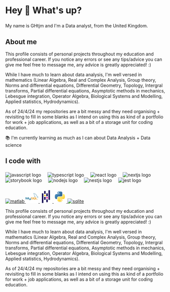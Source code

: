 <h1 align="left">Hey 👋 What's up?</h1>

###

<p align="left">My name is GHtjm and I'm a Data analyst, from the United Kingdom.</p>

###

<h2 align="left">About me</h2>


This profile consists of personal projects throughout my education and professional career. If you notice any errors or see any tips/advice you can give me feel free to message me, any advice is greatly appreciated! :)


While I have much to learn about data analysis, I'm well versed in mathematics (Linear Algebra, Real and Complex Analysis, Group theory, Norms and differential equations, Differential Geometry, Topology, Intergral transforms, Partial differential equations, 
Asymptotic methods in mechanics, Lebesgue integration, Operator Algebra, Biological Systems and Modelling, Applied statistics, Hydrodynamics).


As of 24/4/24 my repositories are a bit messy and they need organising + revisiting to fill in some blanks as I intend on using this as kind of a portfolio for work + job applications, as well as a bit of a storage unit for coding education.

<p align="left">📚 I'm currently learning as much as I can about Data Analysis + Data science<br> </p>

###

<h2 align="left">I code with</h2>

###

<div align="left">
  <img src="https://cdn.jsdelivr.net/gh/devicons/devicon/icons/javascript/javascript-original.svg" height="40" alt="javascript logo"  />
  <img width="12" />
  <img src="https://cdn.jsdelivr.net/gh/devicons/devicon/icons/typescript/typescript-original.svg" height="40" alt="typescript logo"  />
  <img width="12" />
  <img src="https://cdn.jsdelivr.net/gh/devicons/devicon/icons/react/react-original.svg" height="40" alt="react logo"  />
  <img width="12" />
  <img src="https://cdn.jsdelivr.net/gh/devicons/devicon/icons/nextjs/nextjs-original.svg" height="40" alt="nextjs logo"  />
  <img width="12" />
  <img src="https://cdn.jsdelivr.net/gh/devicons/devicon/icons/storybook/storybook-original.svg" height="40" alt="storybook logo"  />
  <img width="12" />
  <img src="https://cdn.jsdelivr.net/gh/devicons/devicon/icons/nodejs/nodejs-original.svg" height="40" alt="nodejs logo"  />
  <img width="12" />
  <img src="https://cdn.jsdelivr.net/gh/devicons/devicon/icons/nestjs/nestjs-plain.svg" height="40" alt="nestjs logo"  />
  <img width="12" />
  <img src="https://cdn.jsdelivr.net/gh/devicons/devicon/icons/jest/jest-plain.svg" height="40" alt="jest logo"  />
</div>

###

<p align="left"> <a href="https://www.mathworks.com/" target="_blank" rel="noreferrer"> <img src="https://upload.wikimedia.org/wikipedia/commons/2/21/Matlab_Logo.png" alt="matlab" width="40" height="40"/> </a> <a href="https://www.mysql.com/" target="_blank" rel="noreferrer"> <img src="https://raw.githubusercontent.com/devicons/devicon/master/icons/mysql/mysql-original-wordmark.svg" alt="mysql" width="40" height="40"/> </a> <a href="https://pandas.pydata.org/" target="_blank" rel="noreferrer"> <img src="https://raw.githubusercontent.com/devicons/devicon/2ae2a900d2f041da66e950e4d48052658d850630/icons/pandas/pandas-original.svg" alt="pandas" width="40" height="40"/> </a> <a href="https://www.python.org" target="_blank" rel="noreferrer"> <img src="https://raw.githubusercontent.com/devicons/devicon/master/icons/python/python-original.svg" alt="python" width="40" height="40"/> </a> <a href="https://www.sqlite.org/" target="_blank" rel="noreferrer"> <img src="https://www.vectorlogo.zone/logos/sqlite/sqlite-icon.svg" alt="sqlite" width="40" height="40"/> </a> </p>




This profile consists of personal projects throughout my education and professional career. If you notice any errors or see any tips/advice you can give me feel free to message me, any advice is greatly appreciated! :)


While I have much to learn about data analysis, I'm well versed in mathematics (Linear Algebra, Real and Complex Analysis, Group theory, Norms and differential equations, Differential Geometry, Topology, Intergral transforms, Partial differential equations, 
Asymptotic methods in mechanics, Lebesgue integration, Operator Algebra, Biological Systems and Modelling, Applied statistics, Hydrodynamics).


As of 24/4/24 my repositories are a bit messy and they need organising + revisiting to fill in some blanks as I intend on using this as kind of a portfolio for work + job applications, as well as a bit of a storage unit for coding education.
